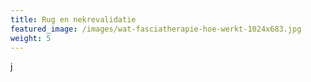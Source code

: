 ```yaml
---
title: Rug en nekrevalidatie
featured_image: /images/wat-fasciatherapie-hoe-werkt-1024x683.jpg
weight: 5
---
```

j
